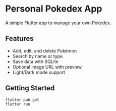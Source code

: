 # Personal Pokedex App

A simple Flutter app to manage your own Pokedex.

## Features
- Add, edit, and delete Pokémon
- Search by name or type
- Save data with SQLite
- Optional image URL with preview
- Light/Dark mode support

## Getting Started
```bash
flutter pub get
flutter run

